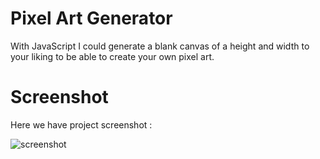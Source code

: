 # Pixel Art Generator

With JavaScript I could generate a blank canvas of a height and width to your liking to be able to create your own pixel art.

# Screenshot
Here we have project screenshot :

![screenshot](screenshot.jpg)
